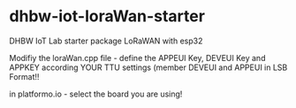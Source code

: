 # dhbw-iot-loraWan-starter
DHBW IoT Lab starter package LoRaWAN with esp32

Modifiy the loraWan.cpp file - define the APPEUI Key, DEVEUI Key and APPKEY according YOUR TTU settings (member DEVEUI and APPEUI in LSB Format!!

in platformo.io - select the board you are using!
